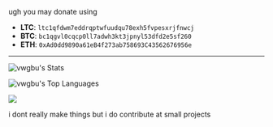 ugh you may donate using 
- **LTC**: `ltc1qfdwm7eddrqptwfuudqu78exh5fvpesxrjfnwcj`
- **BTC**: `bc1qgvl0cqcp0ll7adwh3kt3jpnyl53dfd2e5sf260`
- **ETH**: `0xAd0dd9890a61eB4f273ab758693C43562676956e`

---

![vwgbu's Stats](https://github-readme-stats.vercel.app/api?username=vwgbu&theme=cobalt&show_icons=true&hide_border=false&count_private=false)

![vwgbu's Top Languages](https://github-readme-stats.vercel.app/api/top-langs/?username=vwgbu&theme=cobalt&show_icons=true&hide_border=false&layout=compact)

[![](https://visitcount.itsvg.in/api?id=vwgbu&label=Profile%20Views&color=12&icon=3&pretty=false)](https://visitcount.itsvg.in)

i dont really make things but i do contribute at small projects 
